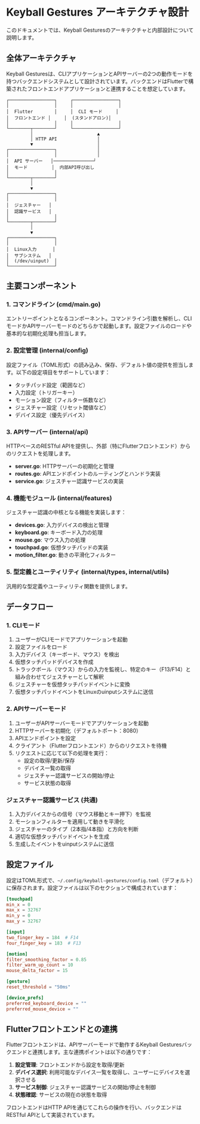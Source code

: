 # Keyball Gestures アーキテクチャ設計

このドキュメントでは、Keyball Gesturesのアーキテクチャと内部設計について説明します。

## 全体アーキテクチャ

Keyball Gesturesは、CLIアプリケーションとAPIサーバーの2つの動作モードを持つバックエンドシステムとして設計されています。バックエンドはFlutterで構築されたフロントエンドアプリケーションと連携することを想定しています。

```
┌─────────────────┐     ┌─────────────────┐
│                 │     │                 │
│  Flutter        │     │  CLI モード     │
│  フロントエンド │     │  (スタンドアロン)│
│                 │     │                 │
└────────┬────────┘     └─────────────────┘
         │                        ▲
         │ HTTP API               │
         ▼                        │
┌─────────────────┐               │
│                 │               │
│  API サーバー   │───────────────┘
│  モード         │  内部API呼び出し
│                 │
└────────┬────────┘
         │
         ▼
┌─────────────────┐
│                 │
│  ジェスチャー   │
│  認識サービス   │
│                 │
└────────┬────────┘
         │
         ▼
┌─────────────────┐
│                 │
│  Linux入力      │
│  サブシステム   │
│  (/dev/uinput)  │
└─────────────────┘
```

## 主要コンポーネント

### 1. コマンドライン (cmd/main.go)

エントリーポイントとなるコンポーネント。コマンドライン引数を解析し、CLIモードかAPIサーバーモードのどちらかで起動します。設定ファイルのロードや基本的な初期化処理も担当します。

### 2. 設定管理 (internal/config)

設定ファイル（TOML形式）の読み込み、保存、デフォルト値の提供を担当します。以下の設定項目をサポートしています：

- タッチパッド設定（範囲など）
- 入力設定（トリガーキー）
- モーション設定（フィルター係数など）
- ジェスチャー設定（リセット閾値など）
- デバイス設定（優先デバイス）

### 3. APIサーバー (internal/api)

HTTPベースのRESTful APIを提供し、外部（特にFlutterフロントエンド）からのリクエストを処理します。

- **server.go**: HTTPサーバーの初期化と管理
- **routes.go**: APIエンドポイントのルーティングとハンドラ実装
- **service.go**: ジェスチャー認識サービスの実装

### 4. 機能モジュール (internal/features)

ジェスチャー認識の中核となる機能を実装します：

- **devices.go**: 入力デバイスの検出と管理
- **keyboard.go**: キーボード入力の処理
- **mouse.go**: マウス入力の処理
- **touchpad.go**: 仮想タッチパッドの実装
- **motion_filter.go**: 動きの平滑化フィルター

### 5. 型定義とユーティリティ (internal/types, internal/utils)

汎用的な型定義やユーティリティ関数を提供します。

## データフロー

### 1. CLIモード

1. ユーザーがCLIモードでアプリケーションを起動
2. 設定ファイルをロード
3. 入力デバイス（キーボード、マウス）を検出
4. 仮想タッチパッドデバイスを作成
5. トラックボール（マウス）からの入力を監視し、特定のキー（F13/F14）と組み合わせてジェスチャーとして解釈
6. ジェスチャーを仮想タッチパッドイベントに変換
7. 仮想タッチパッドイベントをLinuxのuinputシステムに送信

### 2. APIサーバーモード

1. ユーザーがAPIサーバーモードでアプリケーションを起動
2. HTTPサーバーを初期化（デフォルトポート：8080）
3. APIエンドポイントを設定
4. クライアント（Flutterフロントエンド）からのリクエストを待機
5. リクエストに応じて以下の処理を実行：
   - 設定の取得/更新/保存
   - デバイス一覧の取得
   - ジェスチャー認識サービスの開始/停止
   - サービス状態の取得

### ジェスチャー認識サービス (共通)

1. 入力デバイスからの信号（マウス移動とキー押下）を監視
2. モーションフィルターを適用して動きを平滑化
3. ジェスチャーのタイプ（2本指/4本指）と方向を判断
4. 適切な仮想タッチパッドイベントを生成
5. 生成したイベントをuinputシステムに送信

## 設定ファイル

設定はTOML形式で、`~/.config/keyball-gestures/config.toml`（デフォルト）に保存されます。設定ファイルは以下のセクションで構成されています：

```toml
[touchpad]
min_x = 0
max_x = 32767
min_y = 0
max_y = 32767

[input]
two_finger_key = 184  # F14
four_finger_key = 183  # F13

[motion]
filter_smoothing_factor = 0.85
filter_warm_up_count = 10
mouse_delta_factor = 15

[gesture]
reset_threshold = "50ms"

[device_prefs]
preferred_keyboard_device = ""
preferred_mouse_device = ""
```

## Flutterフロントエンドとの連携

Flutterフロントエンドは、APIサーバーモードで動作するKeyball Gesturesバックエンドと連携します。主な連携ポイントは以下の通りです：

1. **設定管理**: フロントエンドから設定を取得/更新
2. **デバイス選択**: 利用可能なデバイス一覧を取得し、ユーザーにデバイスを選択させる
3. **サービス制御**: ジェスチャー認識サービスの開始/停止を制御
4. **状態確認**: サービスの現在の状態を取得

フロントエンドはHTTP APIを通じてこれらの操作を行い、バックエンドはRESTful APIとして実装されています。
